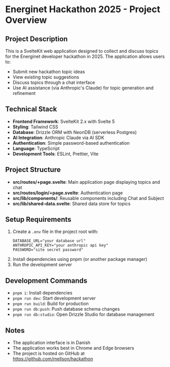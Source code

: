 # Energinet Hackathon 2025 - Project Overview

## Project Description
This is a SvelteKit web application designed to collect and discuss topics for the Energinet developer hackathon in 2025. The application allows users to:
- Submit new hackathon topic ideas
- View existing topic suggestions
- Discuss topics through a chat interface
- Use AI assistance (via Anthropic's Claude) for topic generation and refinement

## Technical Stack
- **Frontend Framework**: SvelteKit 2.x with Svelte 5
- **Styling**: Tailwind CSS
- **Database**: Drizzle ORM with NeonDB (serverless Postgres)
- **AI Integration**: Anthropic Claude via AI SDK
- **Authentication**: Simple password-based authentication
- **Language**: TypeScript
- **Development Tools**: ESLint, Prettier, Vite

## Project Structure
- **src/routes/+page.svelte**: Main application page displaying topics and chat
- **src/routes/login/+page.svelte**: Authentication page
- **src/lib/components/**: Reusable components including Chat and Subject
- **src/lib/shared-data.svelte**: Shared data store for topics

## Setup Requirements
1. Create a `.env` file in the project root with:
   ```
   DATABASE_URL="your database url"
   ANTHROPIC_API_KEY="your anthropic api key"
   PASSWORD="site secret password"
   ```
2. Install dependencies using pnpm (or another package manager)
3. Run the development server

## Development Commands
- `pnpm i`: Install dependencies
- `pnpm run dev`: Start development server
- `pnpm run build`: Build for production
- `pnpm run db:push`: Push database schema changes
- `pnpm run db:studio`: Open Drizzle Studio for database management

## Notes
- The application interface is in Danish
- The application works best in Chrome and Edge browsers
- The project is hosted on GitHub at https://github.com/mellson/hackathon